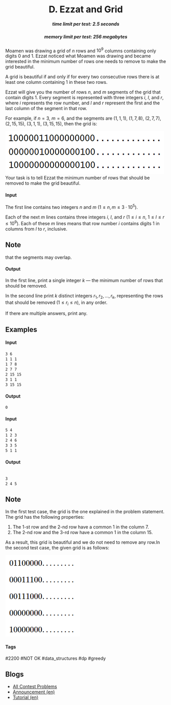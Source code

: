 <h1 style='text-align: center;'> D. Ezzat and Grid</h1>

<h5 style='text-align: center;'>time limit per test: 2.5 seconds</h5>
<h5 style='text-align: center;'>memory limit per test: 256 megabytes</h5>

Moamen was drawing a grid of $n$ rows and $10^9$ columns containing only digits $0$ and $1$. Ezzat noticed what Moamen was drawing and became interested in the minimum number of rows one needs to remove to make the grid beautiful.

A grid is beautiful if and only if for every two consecutive rows there is at least one column containing $1$ in these two rows.

Ezzat will give you the number of rows $n$, and $m$ segments of the grid that contain digits $1$. Every segment is represented with three integers $i$, $l$, and $r$, where $i$ represents the row number, and $l$ and $r$ represent the first and the last column of the segment in that row.

For example, if $n = 3$, $m = 6$, and the segments are $(1,1,1)$, $(1,7,8)$, $(2,7,7)$, $(2,15,15)$, $(3,1,1)$, $(3,15,15)$, then the grid is:

 ![](images/fbd74d03bb39a78d7d0c1431a0020ae4e1c28363.png) Your task is to tell Ezzat the minimum number of rows that should be removed to make the grid beautiful.

#### Input

The first line contains two integers $n$ and $m$ ($1 \le n, m \le 3\cdot10^5$).

Each of the next $m$ lines contains three integers $i$, $l$, and $r$ ($1 \le i \le n$, $1 \le l \le r \le 10^9$). Each of these $m$ lines means that row number $i$ contains digits $1$ in columns from $l$ to $r$, inclusive.

## Note

 that the segments may overlap.

#### Output

In the first line, print a single integer $k$ — the minimum number of rows that should be removed.

In the second line print $k$ distinct integers $r_1, r_2, \ldots, r_k$, representing the rows that should be removed ($1 \le r_i \le n$), in any order.

If there are multiple answers, print any.

## Examples

#### Input


```text
3 6
1 1 1
1 7 8
2 7 7
2 15 15
3 1 1
3 15 15
```
#### Output


```text
0
```
#### Input


```text
5 4
1 2 3
2 4 6
3 3 5
5 1 1
```
#### Output


```text

3
2 4 5
```
## Note

In the first test case, the grid is the one explained in the problem statement. The grid has the following properties: 

1. The $1$-st row and the $2$-nd row have a common $1$ in the column $7$.
2. The $2$-nd row and the $3$-rd row have a common $1$ in the column $15$.

 As a result, this grid is beautiful and we do not need to remove any row.In the second test case, the given grid is as follows: 

 ![](images/97b31b62c3e9f43cc9bf3e7c70cd3ed5c063d758.png) 

#### Tags 

#2200 #NOT OK #data_structures #dp #greedy 

## Blogs
- [All Contest Problems](../Codeforces_Round_737_(Div._2).md)
- [Announcement (en)](../blogs/Announcement_(en).md)
- [Tutorial (en)](../blogs/Tutorial_(en).md)

